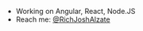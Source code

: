 - Working on Angular, React, Node.JS
- Reach me: [@RichJoshAlzate][telegram]

<!-- [<img align="left" alt="JoshuaAlzate| Twitter" src="https://img.shields.io/badge/Twitter-1DA1F2?style=for-the-badge&logo=twitter&logoColor=white" />][twitter]
[<img align="left" alt="JoshuaAlzate | LinkedIn" src="https://img.shields.io/badge/LinkedIn-0077B5?style=for-the-badge&logo=linkedin&logoColor=white" />][linkedin] -->

<br />
<br />

[facebook]: https://www.facebook.com/Joshanity17
[twitter]: https://twitter.com/RichJoshAlzate
[linkedin]: https://www.linkedin.com/in/joshuaalzate/
[telegram]: https://t.me/RichJoshuaAlzate
